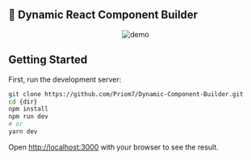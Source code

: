 ## 🔭 Dynamic React Component Builder

<p align="center">
    <img src="https://github.com/Priom7/Dynamic-Component-Builder/blob/main/Untitled%20design%20(1).gif"  alt="demo">
</p>

## Getting Started

First, run the development server:

```bash
git clone https://github.com/Priom7/Dynamic-Component-Builder.git
cd {dir}
npm install 
npm run dev
# or
yarn dev
```

Open [http://localhost:3000](http://localhost:3000) with your browser to see the result.

